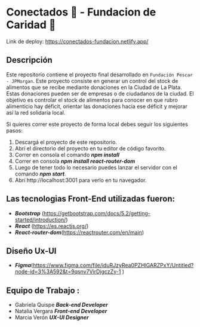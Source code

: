 # Conectados 🙌 - Fundacion de Caridad  🎁
Link de deploy: https://conectados-fundacion.netlify.app/

## Descripción

Este repositorio contiene el proyecto final desarrollado en  `Fundación Pescar - JPMorgan`.
Este proyecto consiste en generar un control del stock de alimentos que se recibe mediante donaciones
en la Ciudad de La Plata. Estas donaciones pueden ser de empresas o de ciudadanos de la ciudad.
El objetivo es controlar el stock de alimentos para conocer en que rubro alimenticio hay déficit,
orientar las donaciones hacia ese déficit y mejorar así la red solidaria local.



Si quieres correr este proyecto de forma local debes seguir los siguientes pasos:
1. Descargá el proyecto de este repositorio.
2. Abrí el directorio del proyecto en tu editor de código favorito.
3. Correr en consola el comando ***npm install***
4. Correr en consola  ***npm install react-router-dom***
6. Luego de tener todo lo necesario puedes lanzar el servidor con  el comando ***npm start***.
7. Abrí http://localhost:3001 para verlo en tu navegador.

## Las tecnologias Front-End utilizadas fueron:

* ***Bootstrap*** (https://getbootstrap.com/docs/5.2/getting-started/introduction/)
* ***React*** (https://es.reactjs.org/)
* ***React-router-dom***(https://reactrouter.com/en/main)

## Diseño Ux-UI

* ***Figma***(https://www.figma.com/file/iduRJzyRea0PZHlGARZPxY/Untitled?node-id=3%3A592&t=9qsnv7VirDjgczZv-1 )

## Equipo de Trabajo :
* Gabriela Quispe ***Back-end Developer***
* Natalia Vergara ***Front-end Developer***
* Marcia Verón ***UX-UI Designer***